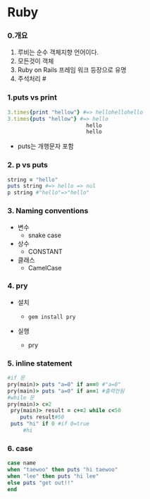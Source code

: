 # Ruby

### 0.개요

1. 루비는 순수 객체지향 언어이다.
2. 모든것이 객체
3. Ruby on Rails 프레임 워크 등장으로 유명
4. 주석처리 #

### 1.puts vs print

~~~ruby
3.times{print "hellow"} #=> hellohellohello
3.times{puts "hellow"} #=> hello
						 hello
						 hello
~~~

- puts는 개행문자 포함

### 2. p vs puts

~~~ruby
string = "hello"
puts string #=> hello => nul
p string #"hello"=>"hello"
~~~

### 3. Naming conventions

- 변수
  - snake case
- 상수
  - CONSTANT
- 클래스
  - CamelCase

### 4. pry

- 설치

  - `gem install pry`

- 실행

  - pry

  

### 5. inline statement

~~~ruby
#if 문
pry(main)> puts "a=0" if a==0 #"a=0"
pry(main)> puts "a=0" if a==1 #출력안됨
#while 문
pry(main)> c=2
 pry(main)> result = c+=2 while c<50 
    puts result#50
 puts "hi" if 0 #if 0=true
     #hi
~~~

### 6. case

~~~ruby
case name
when "taewoo" then puts "hi taewoo"  
when "lee" then puts "hi lee"  
else puts "get out!!"  
end  
~~~

